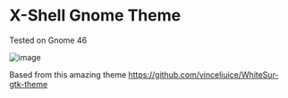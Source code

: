 # X-Shell Gnome Theme
Tested on Gnome 46

![image](https://github.com/xyperia/X-Shell/assets/37976747/623e000c-a1d7-45a1-b262-5adad97d1af6)

Based from this amazing theme https://github.com/vinceliuice/WhiteSur-gtk-theme
